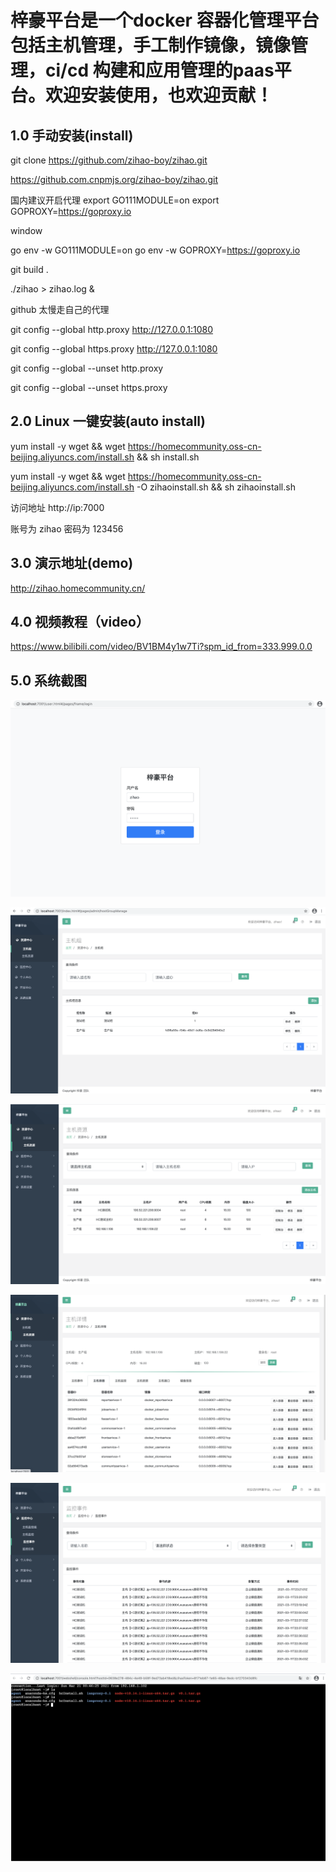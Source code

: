# 梓豪平台是一个docker 容器化管理平台 包括主机管理，手工制作镜像，镜像管理，ci/cd 构建和应用管理的paas平台。欢迎安装使用，也欢迎贡献！


## 1.0 手动安装(install)

git clone https://github.com/zihao-boy/zihao.git

https://github.com.cnpmjs.org/zihao-boy/zihao.git

国内建议开启代理
export GO111MODULE=on
export GOPROXY=https://goproxy.io

window 

go env -w GO111MODULE=on
go env -w GOPROXY=https://goproxy.io

git build .

./zihao > zihao.log &

github 太慢走自己的代理

git config --global http.proxy http://127.0.0.1:1080

git config --global https.proxy http://127.0.0.1:1080

git config --global --unset http.proxy

git config --global --unset https.proxy

## 2.0 Linux 一键安装(auto install)

yum install -y wget && wget https://homecommunity.oss-cn-beijing.aliyuncs.com/install.sh && sh install.sh

yum install -y wget && wget https://homecommunity.oss-cn-beijing.aliyuncs.com/install.sh -O zihaoinstall.sh && sh zihaoinstall.sh

访问地址 http://ip:7000

账号为 zihao 
密码为 123456

## 3.0 演示地址(demo)

http://zihao.homecommunity.cn/

## 4.0 视频教程（video）

https://www.bilibili.com/video/BV1BM4y1w7Ti?spm_id_from=333.999.0.0

## 5.0 系统截图

![image](doc/1.png)

![image](doc/2.png)

![image](doc/3.png)

![image](doc/4.png)

![image](doc/5.png)

![image](doc/6.png)
